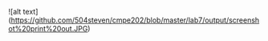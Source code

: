 ![alt text] (https://github.com/504steven/cmpe202/blob/master/lab7/output/screenshot%20print%20out.JPG)